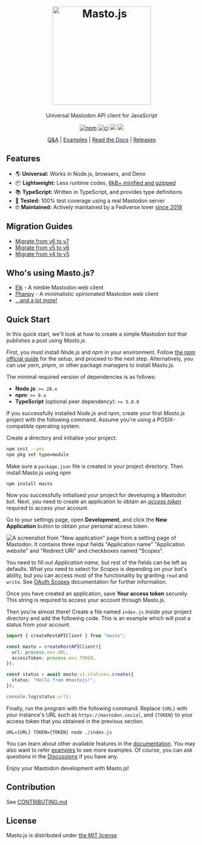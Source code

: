 <h1 align="center">
  <img src="https://i.imgur.com/jakvzSd.png" width="260px" alt="Masto.js">
</h1>

<p align="center">Universal Mastodon API client for JavaScript</p>

<p align="center">
  <a href="https://www.npmjs.com/package/masto"><img src="https://img.shields.io/npm/v/masto.svg" alt="npm"/></a>
  <a href="https://github.com/neet/masto.js/actions"><img src="https://github.com/neet/masto.js/actions/workflows/ci.yml/badge.svg" alt="ci"/></a>
  <a href="https://codecov.io/gh/neet/masto.js"><img src="https://codecov.io/gh/neet/masto.js/branch/main/graph/badge.svg" /></a>
  <a href="https://codeclimate.com/github/neet/masto.js/maintainability"><img src="https://api.codeclimate.com/v1/badges/f56a1d2e6728a89d0a94/maintainability" /></a>
</p>

<p align="center">
  <a href="https://github.com/neet/masto.js/discussions">Q&A</a> |
  <a href="https://github.com/neet/masto.js/tree/main/examples">Examples</a> |
  <a href="https://neet.github.io/masto.js">Read the Docs</a> |
  <a href="https://github.com/neet/masto.js/releases">Releases</a>
</p>

## Features

- 🌎 **Universal:** Works in Node.js, browsers, and Deno
- 📦 **Lightweight:** Less runtime codes, [6kB+ minified and gzipped](https://bundlephobia.com/package/masto)
- 📚 **TypeScript:** Written in TypeScript, and provides type definitions
- 🧪 **Tested:** 100% test coverage using a real Mastodon server
- 🤓 **Maintained:** Actively maintained by a Fediverse lover [since 2018](https://github.com/neet/masto.js/releases/tag/1.0.0)

## Migration Guides

- [Migrate from v6 to v7](https://github.com/neet/masto.js/releases/tag/v7.0.0)
- [Migrate from v5 to v6](https://github.com/neet/masto.js/releases/tag/v6.0.0)
- [Migrate from v4 to v5](https://github.com/neet/masto.js/releases/tag/v5.0.0)

## Who's using Masto.js?

- [Elk](https://github.com/elk-zone/elk) - A nimble Mastodon web client
- [Phanpy](https://github.com/cheeaun/phanpy) - A minimalistic opinionated Mastodon web client
- [...and a lot more!](https://github.com/neet/masto.js/network/dependents)

## Quick Start

In this quick start, we'll look at how to create a simple Mastodon bot that publishes a post using _Masto.js_.

First, you must install _Node.js_ and _npm_ in your environment. Follow [the npm official guide](https://docs.npmjs.com/downloading-and-installing-node-js-and-npm) for the setup, and proceed to the next step. Alternatively, you can use _yarn_, _pnpm_, or other package managers to install Masto.js.

The minimal required version of dependencies is as follows:

- **Node.js**: `>= 20.x`
- **npm**: `>= 9.x`
- **TypeScript** (optional peer dependency): `>= 5.0.0`

If you successfully installed _Node.js_ and _npm_, create your first _Masto.js_ project with the following command. Assume you're using a POSIX-compatible operating system.

Create a directory and initialise your project.

```sh
npm init --yes
npm pkg set type=module
```

Make sure a `package.json` file is created in your project directory. Then install Masto.js using _npm_

```
npm install masto
```

Now you successfully initialised your project for developing a Mastodon bot. Next, you need to create an application to obtain an _[access token](https://docs.joinmastodon.org/client/authorized/)_ required to access your account.

Go to your settings page, open **Development**, and click the **New Application** button to obtain your personal access token.

![A screenshot from "New application" page from a setting page of Mastodon. It contains three input fields "Application name" "Application website" and "Redirect URI" and checkboxes named "Scopes".](https://i.imgur.com/rCwMw3j.png)

You need to fill out _Application name_, but rest of the fields can be left as defaults. What you need to select for _Scopes_ is depending on your bot's ability, but you can access most of the functionality by granting `read` and `write`. See [OAuth Scopes](https://docs.joinmastodon.org/api/oauth-scopes/) documentation for further information.

Once you have created an application, save **Your access token** securely. This string is required to access your account through Masto.js.

Then you're almost there! Create a file named `index.js` inside your project directory and add the following code. This is an example which will post a status from your account.

```ts
import { createRestAPIClient } from "masto";

const masto = createRestAPIClient({
  url: process.env.URL,
  accessToken: process.env.TOKEN,
});

const status = await masto.v1.statuses.create({
  status: "Hello from #mastojs!",
});

console.log(status.url);
```

Finally, run the program with the following command. Replace `{URL}` with your instance's URL such as `https://mastodon.social`, and `{TOKEN}` to your access token that you obtained in the previous section.

```
URL={URL} TOKEN={TOKEN} node ./index.js
```

You can learn about other available features in the [documentation](https://neet.github.io/masto.js). You may also want to refer [examples](https://github.com/neet/masto.js/tree/main/examples) to see more examples. Of course, you can ask questions in the [Discussions](https://github.com/neet/masto.js/discussions) if you have any.

Enjoy your Mastodon development with Masto.js!

## Contribution

See [CONTRIBUTING.md](CONTRIBUTING.md)

## License

Masto.js is distributed under [the MIT license](https://opensource.org/licenses/MIT)
